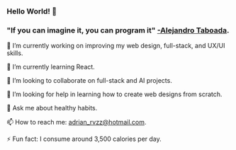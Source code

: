 ### Hello World! 👋


### "If you can imagine it, you can program it" <a href="https://twitter.com/AlejandroMTSA">-Alejandro Taboada</a>.

<!--**AdrianRvzz/AdrianRvzz** is a ✨ _special_ ✨ repository because its `README.md` (this file) appears on your GitHub profile.-->
🔭 I’m currently working on improving my web design, full-stack, and UX/UI skills.

🌱 I’m currently learning React.

👯 I’m looking to collaborate on full-stack and AI projects.

🤔 I’m looking for help in learning how to create web designs from scratch.

💬 Ask me about healthy habits.

📫 How to reach me: <a href="mailto:adrian_rvzz@hotmail.com">adrian_rvzz@hotmail.com</a>.

⚡ Fun fact: I consume around 3,500 calories per day.
